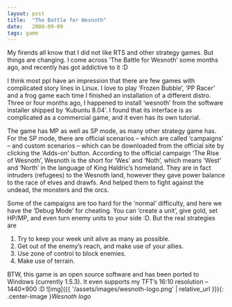 ```yaml
---
layout: post
title:  "The Battle for Wesnoth"
date:   2008-09-09
tags: game
---
```

My firends all know that I did not like RTS and other strategy games. But things are changing. I come across ‘The Battle for Wesnoth’ some months ago, and recently has got addictive to it :D
 
I think most ppl have an impression that there are few games with complicated story lines in Linux. I love to play ‘Frozen Bubble’, ‘PP Racer’ and a frog game each time I finished an installation of a different distro. Three or four months ago, I happened to install ‘wesnoth’ from the software installer shipped by ‘Kubuntu 8.04’. I found that its interface is as complicated as a commercial game, and it even has its own tutorial.
 
The game has MP as well as SP mode, as many other strategy game has. For the SP mode, there are official scenarios – which are called ‘campaigns’ – and custom scenarios – which can be downloaded from the official site by clicking the ‘Adds-on’ button. According to the official campaign ‘The Rise of Wesnoth’, Wesnoth is the short for ‘Wes’ and ‘Noth’, which means ‘West’ and ‘North’ in the language of King Haldric’s homeland. They are in fact intruders (refugees) to the Wesnoth land, however they gave power balance to the race of elves and drawfs. And helped them to fight against the undead, the monsters and the orcs.
 
Some of the campaigns are too hard for the ‘normal’ difficulty, and here we have the ‘Debug Mode’ for cheating. You can ‘create a unit’, give gold, set HP/MP, and even turn enemy units to your side :D. But the real strategies are
1) Try to keep your week unit alive as many as possible.
2) Get out of the enemy’s reach, and make use of your allies.
3) Use zone of control to block enemies.
4) Make use of terrain.
 
BTW, this game is an open source software and has been ported to Windows (currently 1.5.3). It even supports my TFT’s 16:10 resolution – 1440×900 :D
![img]({{ '/assets/images/wesnoth-logo.png' | relative_url }}){: .center-image }*Wesnoth logo*